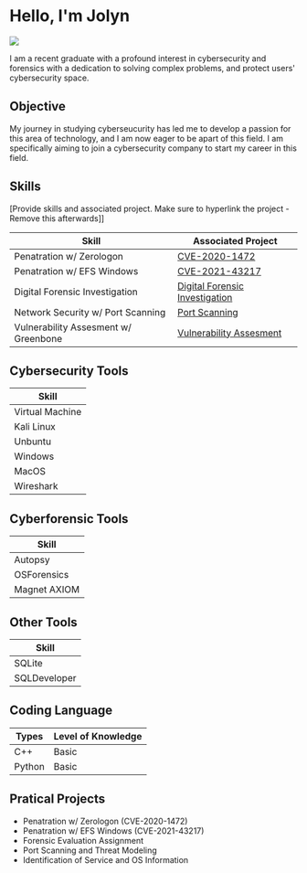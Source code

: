 # Hello, I'm Jolyn
<a href="https://www.linkedin.com/in/jolyn-ng-396836196/"><img src="https://img.shields.io/badge/-LinkedIn-0072b1?&style=for-the-badge&logo=linkedin&logoColor=white" /></a>

I am a recent graduate with a profound interest in cybersecurity and forensics with a dedication to solving complex problems, and protect users' cybersecurity space.

## Objective

My journey in studying cyberseucurity has led me to develop a passion for this area of technology, and I am now eager to be apart of this field. I am specifically aiming to join a cybersecurity company to start my career in this field.

## Skills
[Provide skills and associated project. Make sure to hyperlink the project - Remove this afterwards]]

| Skill                                         | Associated Project         |
|-----------------------------------------------|----------------------------|
| Penatration w/ Zerologon                      | <a href="https://drive.google.com/drive/folders/1ThbvMgfqUlI10NwyTj01FWSJ4-ZdHfIY?usp=sharing">CVE-2020-1472</a>|
| Penatration w/ EFS Windows                    | <a href="https://drive.google.com/drive/folders/1twJs87YJaQ6qF_feU7wW8qEX92iP5Ixq?usp=sharing">CVE-2021-43217</a>|
| Digital Forensic Investigation                | <a href="https://docs.google.com/document/d/1nctDRl1U3QKSSD31uigXFxvTt6bQiqqX/edit?usp=sharing&ouid=100073156622167220970&rtpof=true&sd=true">Digital Forensic Investigation</a>|
| Network Security w/ Port Scanning             | <a href="https://drive.google.com/file/d/1D0ytceRYPZu8I5zodhEC15I2emwBCBQk/view?usp=sharing">Port Scanning</a>|
| Vulnerability Assesment w/   Greenbone        | <a href="https://drive.google.com/file/d/1OjJT1XKohL5PKpG7PI-HwtClJKk8DiWj/view?usp=sharing">Vulnerability Assesment</a>|

## Cybersecurity Tools 
| Skill                  | 
|------------------------|
| Virtual Machine        |
| Kali Linux             |
| Unbuntu                |
| Windows                |
| MacOS                  |
| Wireshark              |

## Cyberforensic Tools 
| Skill                  | 
|------------------------|
| Autopsy                |
| OSForensics            |
| Magnet AXIOM           |

## Other Tools
| Skill                  | 
|------------------------|
| SQLite                 |
| SQLDeveloper           |

## Coding Language 
| Types        | Level of Knowledge  | 
|--------------|---------------------|
| C++          | Basic               |
| Python       | Basic               |


## Pratical Projects
- Penatration w/ Zerologon (CVE-2020-1472)     
- Penatration w/ EFS Windows (CVE-2021-43217) 
- Forensic Evaluation Assignment
- Port Scanning and Threat Modeling
- Identification of Service and OS Information
